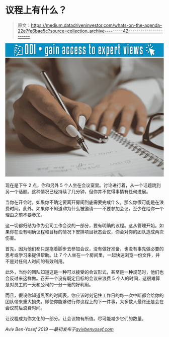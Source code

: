 # 议程上有什么？

> 原文：<https://medium.datadriveninvestor.com/whats-on-the-agenda-22e7fe6bae5c?source=collection_archive---------42----------------------->

[![](img/837bb6c7a4e2b60c6137d27cb4bff260.png)](http://www.track.datadriveninvestor.com/1B9E)![](img/736ba7e0601d8c1fd9abd24571e3ff6f.png)

现在是下午 2 点，你和另外 5 个人坐在会议室里。讨论进行着，从一个话题跳到另一个话题。这种情况已经持续了几分钟，但你并不觉得事情有任何进展。

当你在开会时，如果你不确定要离开房间到底需要完成什么，那么你很可能是在浪费时间。此外，如果你不知道*你*为什么被邀请——不要参加会议，至少在给你一个理由之前不要参加。

这一切都归结为作为公司工作会议的一部分，要有明确的议程。这从管理开始。如果你在没有明确议程和目标的情况下安排项目状态会议，你会对你的团队造成两次伤害。

首先，因为他们都只是拖着脚步去参加会议，没有做好准备，也没有事先做必要的思考或学习来提供帮助。让 7 个人坐在一个房间里，一起快速浏览一份文件，并不是对任何人时间的有效利用。

此外，当你的团队知道这是一种可以接受的会议形式，甚至是一种规范时，他们也会反过来这样做。召开一个没有既定目标的会议来浪费 5 个人的时间，这很难算是对员工的一天和公司的一分一毫的好利用。

而且，假设你知道黑客的时间表，你应该时刻记住工作日的每一次中断都会给你的团队带来重大损失。即使你能够进行你议程上的下一件事，大多数人最终还是会在会议前后浪费时间。

让议程成为你文化的一部分。让会议物有所值。尽可能减少它们的数量。

*Aviv Ben-Yosef 2019 —最初发布于*[*avivbenyosef.com*](https://avivbenyosef.com/whats-on-the-agenda/)